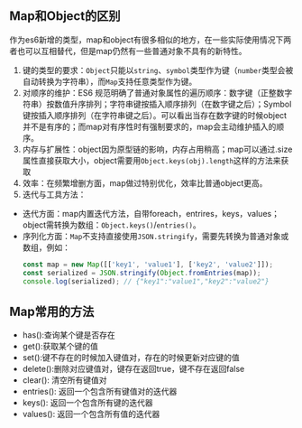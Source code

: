 ## Map和Object的区别
作为es6新增的类型，map和object有很多相似的地方，在一些实际使用情况下两者也可以互相替代，但是map仍然有一些普通对象不具有的新特性。

1. 键的类型的要求：`Object`只能以`string`、`symbol`类型作为键（`number`类型会被自动转换为字符串），而`Map`支持任意类型作为键。
2. 对顺序的维护：ES6 规范明确了普通对象属性的遍历顺序：数字键（正整数字符串）按数值升序排列；字符串键按插入顺序排列（在数字键之后）；Symbol 键按插入顺序排列（在字符串键之后）。可以看出当存在数字键的时候object并不是有序的；而map对有序性时有强制要求的，map会主动维护插入的顺序。
3. 内存与扩展性：object因为原型链的影响，内存占用稍高；map可以通过.size属性直接获取大小，object需要用`Object.keys(obj).length`这样的方法来获取
4. 效率：在频繁增删方面，map做过特别优化，效率比普通object更高。
5. 迭代与工具方法：
- 迭代方面：map内置迭代方法，自带foreach，entrires，keys，values；object需转换为数组：`Object.keys()`/`entries()`。
- 序列化方面：`Map`不支持直接使用`JSON.stringify`，需要先转换为普通对象或数组，例如：
  ```javascript
  const map = new Map([['key1', 'value1'], ['key2', 'value2']]);
  const serialized = JSON.stringify(Object.fromEntries(map));
  console.log(serialized); // {"key1":"value1","key2":"value2"}
  ```


## Map常用的方法
- has():查询某个键是否存在
- get():获取某个键的值
- set():键不存在的时候加入键值对，存在的时候更新对应键的值
- delete():删除对应键值对，键存在返回true，键不存在返回false
- clear(): 清空所有键值对
- entries(): 返回一个包含所有键值对的迭代器
- keys(): 返回一个包含所有键的迭代器
- values(): 返回一个包含所有值的迭代器